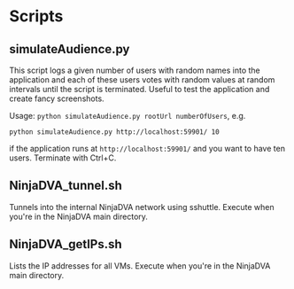 Scripts
=======

## simulateAudience.py
This script logs a given number of users with random names into the application and each of these users votes
with random values at random intervals until the script is terminated.
Useful to test the application and create fancy screenshots.

Usage: `python simulateAudience.py rootUrl numberOfUsers`, e.g.
```
python simulateAudience.py http://localhost:59901/ 10
```
if the application runs at `http://localhost:59901/` and you want to have ten users.
Terminate with Ctrl+C.

## NinjaDVA\_tunnel.sh
Tunnels into the internal NinjaDVA network using sshuttle.
Execute when you're in the NinjaDVA main directory.

## NinjaDVA\_getIPs.sh
Lists the IP addresses for all VMs.
Execute when you're in the NinjaDVA main directory.
